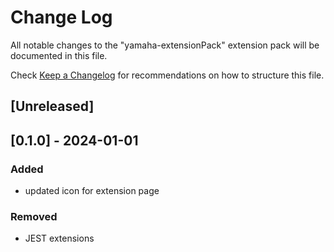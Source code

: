 # Change Log

All notable changes to the "yamaha-extensionPack" extension pack will be documented in this file.

Check [Keep a Changelog](http://keepachangelog.com/) for recommendations on how to structure this file.

## [Unreleased]

## [0.1.0] - 2024-01-01

### Added

- updated icon for extension page

### Removed

- JEST extensions
